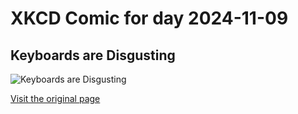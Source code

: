 
# XKCD Comic for day 2024-11-09

## Keyboards are Disgusting

![Keyboards are Disgusting](https://imgs.xkcd.com/comics/keyboards_are_disgusting.png "Alternate method: convince them to pretend it's an Etch-a-Sketch and try to erase it.")

[Visit the original page](https://xkcd.com/237/)
